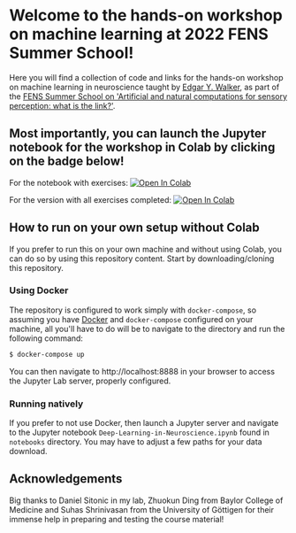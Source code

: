 # Welcome to the hands-on workshop on machine learning at 2022 FENS Summer School!
Here you will find a collection of code and links for the hands-on workshop on machine learning in neuroscience taught by [Edgar Y. Walker](https://eywalkerlab.com), as part of the  [FENS Summer School on 'Artificial and natural computations for sensory perception: what is the link?'](https://www.fens.org/news-activities/fens-and-societies-calendar/training-event/fens-summer-school-on-artificial-and-natural-computations-for-sensory-perception-what-is-the-link).


## Most importantly, you can launch the Jupyter notebook for the workshop in Colab by clicking on the badge below!
For the notebook with exercises:
[![Open In Colab](https://colab.research.google.com/assets/colab-badge.svg)](https://colab.research.google.com/github/walkerlab/FENS-2022/blob/main/notebooks/Deep-Learning-in-Neuroscience.ipynb)

For the version with all exercises completed:
[![Open In Colab](https://colab.research.google.com/assets/colab-badge.svg)](https://colab.research.google.com/github/walkerlab/FENS-2022/blob/main/notebooks/Filled_Deep-Learning-in-Neuroscience.ipynb)


## How to run on your own setup without Colab
If you prefer to run this on your own machine and without using Colab, you can do so by using this repository content.
Start by downloading/cloning this repository. 

### Using Docker
The repository is configured to work simply with `docker-compose`, so assuming you have [Docker](https://www.docker.com/) and `docker-compose` configured on your machine, all you'll have to do will be to navigate to the directory and run the following command:

```bash
$ docker-compose up
```

You can then navigate to http://localhost:8888 in your browser to access the Jupyter Lab server, properly configured.

### Running natively
If you prefer to not use Docker, then launch a Jupyter server and navigate to the Jupyter notebook `Deep-Learning-in-Neuroscience.ipynb` found in `notebooks` directory. You may have to adjust a few paths for your data download.

## Acknowledgements
Big thanks to Daniel Sitonic in my lab, Zhuokun Ding from Baylor College of Medicine and Suhas Shrinivasan from the University of Göttigen for their immense help in preparing and testing the course material!

